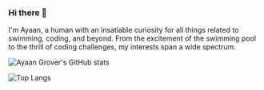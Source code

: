 ### Hi there 👋

I'm Ayaan, a human with an insatiable curiosity for all things related to swimming, coding, and beyond. From the excitement of the swimming pool to the thrill of coding challenges, my interests span a wide spectrum.

![Ayaan Grover's GitHub stats](https://github-readme-stats.vercel.app/api?username=ayaangrover\&bg_color=30,e96443,904e95\&title_color=fff\&text_color=fff\&rank_icon=github)



![Top Langs](https://github-readme-stats.vercel.app/api/top-langs/?username=ayaangrover&layout=compact&bg_color=30,e96443,904e95&text_color=ffffff&title_color=ffffff)
